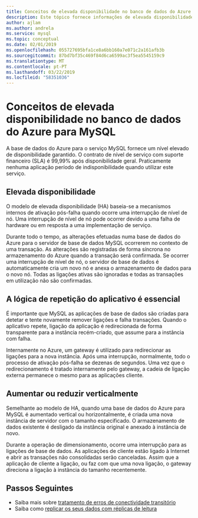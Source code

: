 ```yaml
---
title: Conceitos de elevada disponibilidade no banco de dados do Azure para MySQL
description: Este tópico fornece informações de elevada disponibilidade, ao utilizar a base de dados do Azure para MySQL
author: ajlam
ms.author: andrela
ms.service: mysql
ms.topic: conceptual
ms.date: 02/01/2019
ms.openlocfilehash: 055727695bfa1ce8a6bb160a7e071c2a161afb3b
ms.sourcegitcommit: 87bd7bf35c469f84d6ca6599ac3f5ea5545159c9
ms.translationtype: MT
ms.contentlocale: pt-PT
ms.lasthandoff: 03/22/2019
ms.locfileid: "58351036"
---
```

# <a name="high-availability-concepts-in-azure-database-for-mysql"></a>Conceitos de elevada disponibilidade no banco de dados do Azure para MySQL
A base de dados do Azure para o serviço MySQL fornece um nível elevado de disponibilidade garantido. O contrato de nível de serviço com suporte financeiro (SLA) é 99,99% após disponibilidade geral. Praticamente nenhuma aplicação período de indisponibilidade quando utilizar este serviço.

## <a name="high-availability"></a>Elevada disponibilidade
O modelo de elevada disponibilidade (HA) baseia-se a mecanismos internos de ativação pós-falha quando ocorre uma interrupção de nível de nó. Uma interrupção de nível de nó pode ocorrer devido a uma falha de hardware ou em resposta a uma implementação de serviço.

Durante todo o tempo, as alterações efetuadas numa base de dados do Azure para o servidor de base de dados MySQL ocorrerem no contexto de uma transação. As alterações são registradas de forma síncrona no armazenamento do Azure quando a transação será confirmada. Se ocorrer uma interrupção de nível de nó, o servidor de base de dados é automaticamente cria um novo nó e anexa o armazenamento de dados para o novo nó. Todas as ligações ativas são ignoradas e todas as transações em utilização não são confirmadas.

## <a name="application-retry-logic-is-essential"></a>A lógica de repetição do aplicativo é essencial
É importante que MySQL as aplicações de base de dados são criadas para detetar e tente novamente remover ligações e falha transações. Quando o aplicativo repete, ligação da aplicação é redirecionada de forma transparente para a instância recém-criado, que assume para a instância com falha.

Internamente no Azure, um gateway é utilizado para redirecionar as ligações para a nova instância. Após uma interrupção, normalmente, todo o processo de ativação pós-falha se dezenas de segundos. Uma vez que o redirecionamento é tratado internamente pelo gateway, a cadeia de ligação externa permanece o mesmo para as aplicações cliente.

## <a name="scaling-up-or-down"></a>Aumentar ou reduzir verticalmente
Semelhante ao modelo de HA, quando uma base de dados do Azure para MySQL é aumentado vertical ou horizontalmente, é criada uma nova instância de servidor com o tamanho especificado. O armazenamento de dados existente é desligado da instância original e anexado à instância de novo.

Durante a operação de dimensionamento, ocorre uma interrupção para as ligações de base de dados. As aplicações de cliente estão ligado à Internet e abrir as transações não consolidadas serão canceladas. Assim que a aplicação de cliente a ligação, ou faz com que uma nova ligação, o gateway direciona a ligação à instância do tamanho recentemente. 

## <a name="next-steps"></a>Passos Seguintes
- Saiba mais sobre [tratamento de erros de conectividade transitório](concepts-connectivity.md)
- Saiba como [replicar os seus dados com réplicas de leitura](howto-read-replicas-portal.md)

